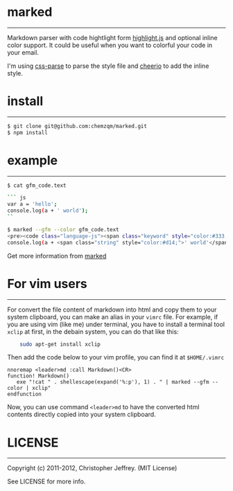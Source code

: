 # marked
- - -

Markdown parser with code hightlight form [highlight.js](https://github.com/isagalaev/highlight.js) and optional inline color support. It could be useful when you want to colorful your code in your email.

I'm using [css-parse](https://github.com/visionmedia/node-css-parse) to parse the style file and [cheerio](https://github.com/MatthewMueller/cheerio) to add the inline style.

# install
- - -

```bash
$ git clone git@github.com:chemzqm/marked.git
$ npm install
```

# example
- - -

```bash
$ cat gfm_code.text 

``` js
var a = 'hello';
console.log(a + ' world');
`` 

$ marked --gfm --color gfm_code.text 
<pre><code class="language-js"><span class="keyword" style="color:#333;font-weight:bold;">var</span> a = <span class="string" style="color:#d14;">'hello'</span>;
console.log(a + <span class="string" style="color:#d14;">' world'</span>);</code></pre></span></span></span></code></pre>
```
Get more information from [marked](https://github.com/chjj/marked)

# For vim users
- - -
For convert the file content of markdown into html and copy them to your system clipboard, you can make an alias in your `vimrc` file. For example, if you are using vim (like me) under terminal, you have to install a terminal tool `xclip` at first, in the debain system, you can do that like this:

``` bash
    sudo apt-get install xclip
```
Then add the code below to your vim profile, you can find it at `$HOME/.vimrc` 

``` viml
nnoremap <leader>md :call Markdown()<CR>
function! Markdown()
   exe "!cat " . shellescape(expand('%:p'), 1) . " | marked --gfm --color | xclip"
endfunction
```
Now, you can use command `<leader>md` to have the converted html contents directly copied into your system clipboard.

# LICENSE
- - -
Copyright (c) 2011-2012, Christopher Jeffrey. (MIT License)

See LICENSE for more info.
